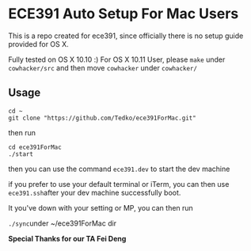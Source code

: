# ECE391 Auto Setup For Mac Users


This is a repo created for ece391, since officially there is no setup guide provided for OS X. 

Fully tested on OS X 10.10 :) 
For OS X 10.11 User, please ```make``` under ```cowhacker/src``` and then move ```cowhacker``` under ```cowhacker/```
## Usage

```fish
cd ~
git clone "https://github.com/Tedko/ece391ForMac.git"
```
then run 

```fish
cd ece391ForMac
./start
```

then you can use the command ```ece391.dev``` to start the dev machine


if you prefer to use your default terminal or iTerm, you can then use
```ece391.ssh```after your dev machine successfully boot.


It you've down with your setting or MP, you can then run 

```./sync```under ~/ece391ForMac dir





**Special Thanks for our TA Fei Deng**
